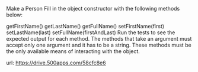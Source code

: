 Make a Person
Fill in the object constructor with the following methods below:

getFirstName()
getLastName()
getFullName()
setFirstName(first)
setLastName(last)
setFullName(firstAndLast)
Run the tests to see the expected output for each method. The methods that take an argument must accept only one argument and it has to be a string. These methods must be the only available means of interacting with the object.

url: https://drive.500apps.com/58cfc8e6